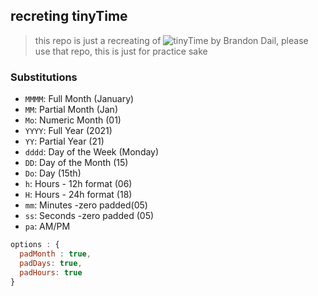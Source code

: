 ## recreting tinyTime

> this repo is just a recreating of ![tinyTime](https://github.com/aweary/tinytime) by Brandon Dail, please use that repo, this is just for practice sake

### Substitutions

- `MMMM`: Full Month (January)
- `MM`: Partial Month (Jan)
- `Mo`: Numeric Month (01)
- `YYYY`: Full Year (2021)
- `YY`: Partial Year (21)
- `dddd`: Day of the Week (Monday)
- `DD`: Day of the Month (15)
- `Do`: Day (15th)
- `h`: Hours - 12h format (06)
- `H`: Hours - 24h format (18)
- `mm`: Minutes -zero padded(05)
- `ss`: Seconds -zero padded (05)
- `pa`: AM/PM

```js
options : {
  padMonth : true,
  padDays: true,
  padHours: true
}
```
